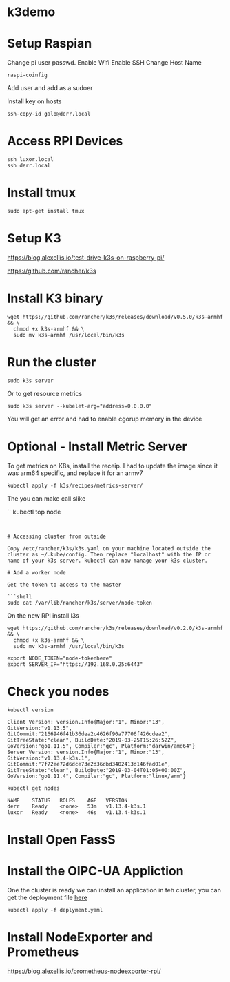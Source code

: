 # k3demo


# Setup Raspian 

Change pi user passwd. 
Enable Wifi 
Enable SSH
Change Host Name

```
raspi-coinfig
```

Add user and add as a sudoer




Install key on hosts

```
ssh-copy-id galo@derr.local
```

# Access RPI Devices

```shell
ssh luxor.local
ssh derr.local
```

# Install tmux

```shell
sudo apt-get install tmux
```

# Setup K3

https://blog.alexellis.io/test-drive-k3s-on-raspberry-pi/

https://github.com/rancher/k3s

# Install K3 binary

```shell
wget https://github.com/rancher/k3s/releases/download/v0.5.0/k3s-armhf && \
  chmod +x k3s-armhf && \
  sudo mv k3s-armhf /usr/local/bin/k3s
```

# Run the cluster

```
sudo k3s server
```

Or to get resource metrics

```
sudo k3s server --kubelet-arg="address=0.0.0.0"
```

You will get an error and had to enable cgorup memory in the device

# Optional - Install Metric Server

To get metrics on K8s, install the receip. I had to update the image since it was arm64 specific, and replace it for an armv7

```
kubectl apply -f k3s/recipes/metrics-server/
```

The you can make call slike

``
kubectl top node
```


# Accessing cluster from outside

Copy /etc/rancher/k3s/k3s.yaml on your machine located outside the cluster as ~/.kube/config. Then replace "localhost" with the IP or name of your k3s server. kubectl can now manage your k3s cluster.

# Add a worker node

Get the token to access to the master 

```shell
sudo cat /var/lib/rancher/k3s/server/node-token
```

On the new RPI install l3s

```
wget https://github.com/rancher/k3s/releases/download/v0.2.0/k3s-armhf && \
  chmod +x k3s-armhf && \
  sudo mv k3s-armhf /usr/local/bin/k3s
```

```
export NODE_TOKEN="node-tokenhere"
export SERVER_IP="https://192.168.0.25:6443"
```

# Check you nodes

```shell
kubectl version
```

```
Client Version: version.Info{Major:"1", Minor:"13", GitVersion:"v1.13.5", GitCommit:"2166946f41b36dea2c4626f90a77706f426cdea2", GitTreeState:"clean", BuildDate:"2019-03-25T15:26:52Z", GoVersion:"go1.11.5", Compiler:"gc", Platform:"darwin/amd64"}
Server Version: version.Info{Major:"1", Minor:"13", GitVersion:"v1.13.4-k3s.1", GitCommit:"7f72ee72d6dce73e2d36dbd3402413d146fad01e", GitTreeState:"clean", BuildDate:"2019-03-04T01:05+00:00Z", GoVersion:"go1.11.4", Compiler:"gc", Platform:"linux/arm"}
```

```shell
kubectl get nodes
```

```
NAME    STATUS   ROLES    AGE   VERSION
derr    Ready    <none>   53m   v1.13.4-k3s.1
luxor   Ready    <none>   46s   v1.13.4-k3s.1
```

# Install Open FassS




# Install the OIPC-UA Appliction

One the cluster is ready we can install an application in teh cluster, you can get the deployment file [here](https://github.azc.ext.hp.com/galo/OPCUA-telemetry/blob/master/docker-compose.yml)

```shell
kubectl apply -f deplyment.yaml
```

# Install NodeExporter and Prometheus

https://blog.alexellis.io/prometheus-nodeexporter-rpi/
